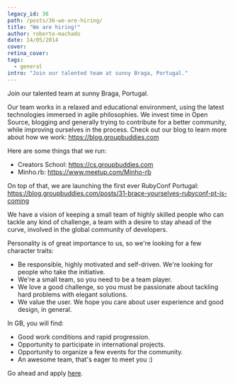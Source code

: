 ```yaml
---
legacy_id: 36
path: /posts/36-we-are-hiring/
title: "We are hiring!"
author: roberto-machado
date: 14/05/2014
cover: 
retina_cover: 
tags:
  - general
intro: "Join our talented team at sunny Braga, Portugal."
---
```


Join our talented team at sunny Braga, Portugal.

Our team works in a relaxed and educational environment, using the latest technologies immersed in agile philosophies. We invest time in Open Source, blogging and generally trying to contribute for a better community, while improving ourselves in the process. Check out our blog to learn more about how we work: https://blog.groupbuddies.com

Here are some things that we run:

- Creators School: https://cs.groupbuddies.com
- Minho.rb: https://www.meetup.com/Minho-rb

On top of that, we are launching the first ever RubyConf Portugal: 
https://blog.groupbuddies.com/posts/31-brace-yourselves-rubyconf-pt-is-coming

We have a vision of keeping a small team of highly skilled people who can tackle any kind of challenge, a team with a desire to stay ahead of the curve, involved in the global community of developers.

Personality is of great importance to us, so we're looking for a few character traits:

- Be responsible, highly motivated and self-driven. We're looking for people who take the initiative.
- We're a small team, so you need to be a team player.
- We love a good challenge, so you must be passionate about tackling hard problems with elegant solutions.
- We value the user. We hope you care about user experience and good design, in general.

In GB, you will find:

- Good work conditions and rapid progression.
- Opportunity to participate in international projects.
- Opportunity to organize a few events for the community.
- An awesome team, that's eager to meet you :)

Go ahead and apply [here](https://groupbuddies.typeform.com/to/ayVm3E).
